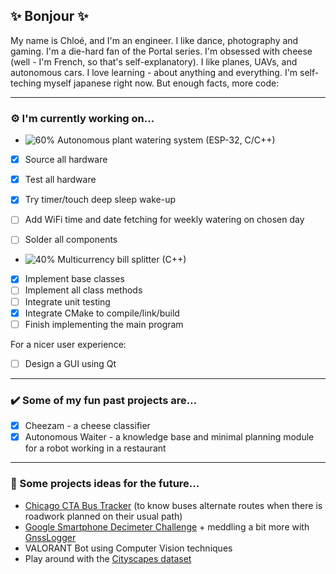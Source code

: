 ## ✨ Bonjour ✨

My name is Chloé, and I'm an engineer. I like dance, photography and gaming. I'm a die-hard fan of the Portal series. I'm obsessed with cheese (well - I'm French, so that's self-explanatory). I like planes, UAVs, and autonomous cars. I love learning - about anything and everything. I'm self-teching myself japanese right now. But enough facts, more code:

___

### :gear: I'm currently working on...
- ![60%](https://progress-bar.dev/60) Autonomous plant watering system (ESP-32, C/C++)
- [X] Source all hardware
- [X] Test all hardware
- [X] Try timer/touch deep sleep wake-up
- [ ] Add WiFi time and date fetching for weekly watering on chosen day
- [ ] Solder all components


- ![40%](https://progress-bar.dev/40) Multicurrency bill splitter (C++)
- [X] Implement base classes
- [ ] Implement all class methods
- [ ] Integrate unit testing
- [X] Integrate CMake to compile/link/build
- [ ] Finish implementing the main program

For a nicer user experience:
- [ ] Design a GUI using Qt

___

### :heavy_check_mark: Some of my fun past projects are...
- [x] Cheezam - a cheese classifier
- [x] Autonomous Waiter - a knowledge base and minimal planning module for a robot working in a restaurant

___

### :thought_balloon: Some projects ideas for the future...
- [Chicago CTA Bus Tracker](https://www.transitchicago.com/developers/) (to know buses alternate routes when there is roadwork planned on their usual path)
- [Google Smartphone Decimeter Challenge](https://www.kaggle.com/competitions/smartphone-decimeter-2022) + meddling a bit more with [GnssLogger](https://play.google.com/store/apps/details?id=com.google.android.apps.location.gps.gnsslogger)
- VALORANT Bot using Computer Vision techniques
- Play around with the [Cityscapes dataset](https://www.cityscapes-dataset.com/)

<!--
**niwya/niwya** is a ✨ _special_ ✨ repository because its `README.md` (this file) appears on your GitHub profile.

Here are some ideas to get you started:

- 🔭 I’m currently working on ...
- 🌱 I’m currently learning ...
- 👯 I’m looking to collaborate on ...
- 🤔 I’m looking for help with ...
- 💬 Ask me about ...
- 📫 How to reach me: ...
- 😄 Pronouns: ...
- ⚡ Fun fact: ...
-->
